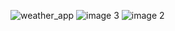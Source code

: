 ![weather_app](https://github.com/user-attachments/assets/01947911-437c-4841-b392-2f4aa508f960)
![image 3](https://github.com/user-attachments/assets/471c3323-0335-4657-b383-ee473a7f2590)
![image 2](https://github.com/user-attachments/assets/b605d36f-5b4e-427b-ab6b-bc7d04f3ad1e)
